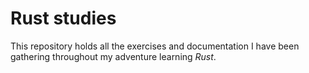 # Rust studies

This repository holds all the exercises and documentation I have been gathering throughout my adventure learning *Rust*.
